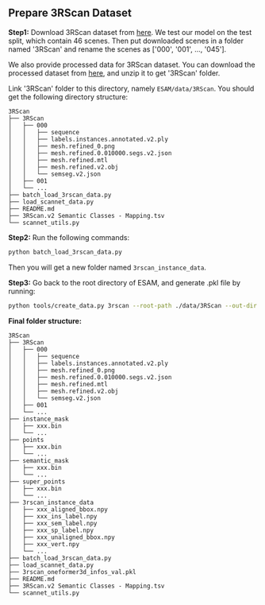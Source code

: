 ## Prepare 3RScan Dataset
**Step1:** Download 3RScan dataset from [here](https://github.com/WaldJohannaU/3RScan?tab=readme-ov-file). We test our model on the test split, which contain 46 scenes. Then put downloaded scenes in a folder named '3RScan' and rename the scenes as ['000', '001', ..., '045'].

We also provide processed data for 3RScan dataset. You can download the processed dataset from [here](https://cloud.tsinghua.edu.cn/f/7848613e09dc44719f5d/), and unzip it to get '3RScan' folder.

Link '3RScan' folder to this directory, namely  `ESAM/data/3RScan`. You should get the following directory structure:
```
3RScan
├── 3RScan
│   ├── 000
│   │   ├── sequence
│   │   ├── labels.instances.annotated.v2.ply
│   │   ├── mesh.refined_0.png
│   │   ├── mesh.refined.0.010000.segs.v2.json
│   │   ├── mesh.refined.mtl
│   │   ├── mesh.refined.v2.obj
│   │   └── semseg.v2.json
│   ├── 001
│   └── ...
├── batch_load_3rscan_data.py
├── load_scannet_data.py
├── README.md
├── 3RScan.v2 Semantic Classes - Mapping.tsv
└── scannet_utils.py
```

**Step2:** Run the following commands:
```bash
python batch_load_3rscan_data.py
```

Then you will get a new folder named `3rscan_instance_data`.

**Step3:** Go back to the root directory of ESAM, and generate .pkl file by running:
```bash
python tools/create_data.py 3rscan --root-path ./data/3RScan --out-dir ./data/3RScan --extra-tag 3rscan
```

**Final folder structure:**
``` 
3RScan
├── 3RScan
│   ├── 000
│   │   ├── sequence
│   │   ├── labels.instances.annotated.v2.ply
│   │   ├── mesh.refined_0.png
│   │   ├── mesh.refined.0.010000.segs.v2.json
│   │   ├── mesh.refined.mtl
│   │   ├── mesh.refined.v2.obj
│   │   └── semseg.v2.json
│   ├── 001
│   └── ...
├── instance_mask
│   ├── xxx.bin
│   └── ...
├── points
│   ├── xxx.bin
│   └── ...
├── semantic_mask
│   ├── xxx.bin
│   └── ...
├── super_points
│   ├── xxx.bin
│   └── ...
├── 3rscan_instance_data
│   ├── xxx_aligned_bbox.npy
│   ├── xxx_ins_label.npy
│   ├── xxx_sem_label.npy
│   ├── xxx_sp_label.npy
│   ├── xxx_unaligned_bbox.npy
│   ├── xxx_vert.npy
│   └── ...
├── batch_load_3rscan_data.py
├── load_scannet_data.py
├── 3rscan_oneformer3d_infos_val.pkl
├── README.md
├── 3RScan.v2 Semantic Classes - Mapping.tsv
└── scannet_utils.py
```
